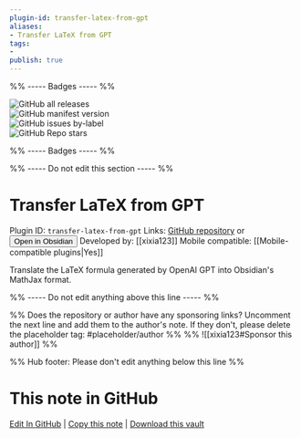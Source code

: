 ```yaml
---
plugin-id: transfer-latex-from-gpt
aliases:
- Transfer LaTeX from GPT
tags: 
- 
publish: true
---
```


%% ----- Badges ----- %%

![GitHub all releases](https://img.shields.io/github/downloads/xixia123/obsidian-transfer-latex-from-gpt/total?color=573E7A&logo=github&style=for-the-badge)   
![GitHub manifest version](https://img.shields.io/github/manifest-json/v/xixia123/obsidian-transfer-latex-from-gpt?color=573E7A&logo=github&style=for-the-badge)   
![GitHub issues by-label](https://img.shields.io/github/issues/xixia123/obsidian-transfer-latex-from-gpt/help%20wanted?color=573E7A&logo=github&style=for-the-badge)   
![GitHub Repo stars](https://img.shields.io/github/stars/xixia123/obsidian-transfer-latex-from-gpt?color=573E7A&logo=github&style=for-the-badge)

%% ----- Badges ----- %%

%% ----- Do not edit this section ----- %%

# Transfer LaTeX from GPT

Plugin ID: `transfer-latex-from-gpt`
Links: [GitHub repository](https://github.com/xixia123/obsidian-transfer-latex-from-gpt) or [<button id=HH>Open in Obsidian</button>](obsidian://show-plugin?id=transfer-latex-from-gpt)
Developed by: [[xixia123]]
Mobile compatible: [[Mobile-compatible plugins|Yes]]

Translate the LaTeX formula generated by OpenAI GPT into Obsidian's MathJax format.

%% ----- Do not edit anything above this line ----- %% 

%% Does the repository or author have any sponsoring links? Uncomment the next line and add them to the author's note. If they don't, please delete the placeholder tag: #placeholder/author %%
%% ![[xixia123#Sponsor this author]] %%

%% Hub footer: Please don't edit anything below this line %%

# This note in GitHub

<span class="git-footer">[Edit In GitHub](https://github.dev/obsidian-community/obsidian-hub/blob/main/02%20-%20Community%20Expansions/02.05%20All%20Community%20Expansions/Plugins/transfer-latex-from-gpt.md "git-hub-edit-note") | [Copy this note](https://raw.githubusercontent.com/obsidian-community/obsidian-hub/main/02%20-%20Community%20Expansions/02.05%20All%20Community%20Expansions/Plugins/transfer-latex-from-gpt.md "git-hub-copy-note") | [Download this vault](https://github.com/obsidian-community/obsidian-hub/archive/refs/heads/main.zip "git-hub-download-vault") </span>
